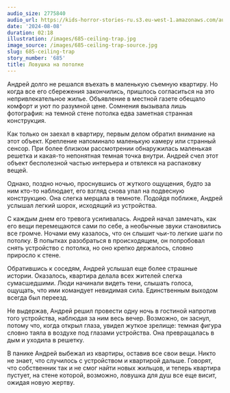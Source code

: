 ```yaml
---
audio_size: 2775840
audio_url: https://kids-horror-stories-ru.s3.eu-west-1.amazonaws.com/audio/685-ceiling-trap.mp3
date: '2024-08-08'
duration: 02:18
illustration: /images/685-ceiling-trap.jpg
image_source: /images/685-ceiling-trap-source.jpg
slug: 685-ceiling-trap
story_number: '685'
title: Ловушка на потолке
---
```


Андрей долго не решался въехать в маленькую съемную квартиру. Но когда все его сбережения закончились, пришлось согласиться на это непривлекательное жилье. Объявление в местной газете обещало комфорт и уют по разумной цене. Сомнения вызывала лишь фотография: на темной стене потолка едва заметная странная конструкция.

Как только он заехал в квартиру, первым делом обратил внимание на этот объект. Крепление напоминало маленькую камеру или странный сенсор. При более близком рассмотрении обнаружилась маленькая решетка и какая-то непонятная темная точка внутри. Андрей счел этот объект бесполезной частью интерьера и отвлекся на распаковку вещей.

Однако, поздно ночью, проснувшись от жуткого ощущения, будто за ним кто-то наблюдает, его взгляд снова упал на подвесную конструкцию. Она слегка мерцала в темноте. Подойдя поближе, Андрей услышал легкий шорох, исходящий из устройства.

С каждым днем его тревога усиливалась. Андрей начал замечать, как его вещи перемещаются сами по себе, а необычные звуки становились все громче. Ночами ему казалось, что он слышит чьи-то легкие шаги по потолку. В попытках разобраться в происходящем, он попробовал снять устройство с потолка, но оно крепко держалось, словно приросло к стене.

Обратившись к соседям, Андрей услышал еще более страшные истории. Оказалось, квартира делала всех жителей слегка сумасшедшими. Люди начинали видеть тени, слышать голоса, ощущать, что ими командует невидимая сила. Единственным выходом всегда был переезд.

Не выдержав, Андрей решил провести одну ночь в гостиной напротив того устройства, наблюдая за ним весь вечер. Возможно, он заснул, потому что, когда открыл глаза, увидел жуткое зрелище: темная фигура словно таяла в воздухе под глазами устройства. Она превращалась в дым и уходила в решетку.

В панике Андрей выбежал из квартиры, оставив все свои вещи. Никто не знает, что случилось с устройством и квартирой дальше. Говорят, что собственник так и не смог найти новых жильцов, и теперь квартира пустует, на стене которой, возможно, ловушка для душ все еще висит, ожидая новую жертву.